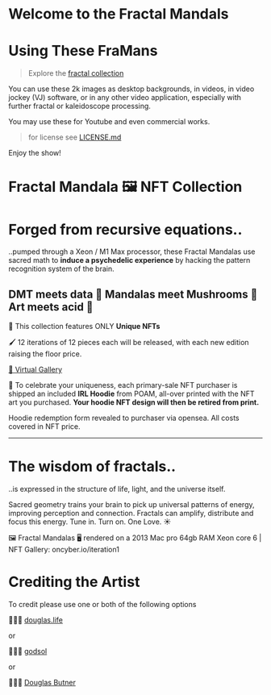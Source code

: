 # Welcome to the Fractal Mandals

# Using These FraMans 

> Explore the [fractal collection](https://github.com/dougbutner/fractal-mandalas/tree/main/fractals)

You can use these 2k images as desktop backgrounds, in videos, in video jockey (VJ) software, or in any other video application, especially with further fractal or kaleidoscope processing. 

You may use these for Youtube and even commercial works. 

> for license see [LICENSE.md](https://github.com/dougbutner/fractal-mandalas/blob/main/LICENSE.md)

Enjoy the show!

# Fractal Mandala 🖼 NFT Collection

# Forged from recursive equations..
 ..pumped through a Xeon / M1 Max processor, these Fractal Mandalas use sacred math to **induce a psychedelic experience** by hacking the pattern recognition system of the brain. 

## DMT meets data 🍃 Mandalas meet Mushrooms 🍄 Art meets acid 👅

🌅 This collection features ONLY **Unique NFTs** 

🖌 12 iterations of 12 pieces each will be released, with each new edition raising the floor price.

[🥽 Virtual Gallery ](https://oncyber.io/iteration1)

👕 To celebrate your uniqueness, each primary-sale NFT purchaser is shipped an included **IRL Hoodie** from POAM, all-over printed with the NFT art you purchased. **Your hoodie NFT design will then be retired from print.** 

Hoodie redemption form revealed to purchaser via opensea. All costs covered in NFT price.

___

# The wisdom of fractals.. 

..is expressed in the structure of life, light, and the universe itself. 

Sacred geometry trains your brain to pick up universal patterns of energy, improving perception and connection. Fractals can amplify, distribute and focus this energy. Tune in. Turn on. One Love. ☀️



🖼 Fractal Mandalas 🖥 rendered on a 2013 Mac pro 64gb RAM Xeon core 6 | NFT Gallery: oncyber.io/iteration1


# Crediting the Artist

To credit please use one or both of the following options

👨🏻‍🎨 [douglas.life](https://douglas.life)

or

👨🏻‍🎨 [godsol](https://douglas.life)

or

👨🏻‍🎨 [Douglas Butner](https://douglas.life)

